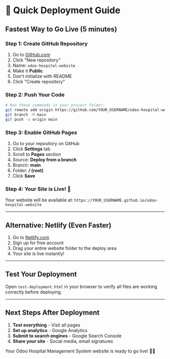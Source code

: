 # 🚀 Quick Deployment Guide

## Fastest Way to Go Live (5 minutes)

### Step 1: Create GitHub Repository
1. Go to [GitHub.com](https://github.com)
2. Click "New repository"
3. Name: `odoo-hospital-website`
4. Make it **Public**
5. Don't initialize with README
6. Click "Create repository"

### Step 2: Push Your Code
```bash
# Run these commands in your project folder:
git remote add origin https://github.com/YOUR_USERNAME/odoo-hospital-website.git
git branch -M main
git push -u origin main
```

### Step 3: Enable GitHub Pages
1. Go to your repository on GitHub
2. Click **Settings** tab
3. Scroll to **Pages** section
4. Source: **Deploy from a branch**
5. Branch: **main**
6. Folder: **/ (root)**
7. Click **Save**

### Step 4: Your Site is Live! 🎉
Your website will be available at:
`https://YOUR_USERNAME.github.io/odoo-hospital-website`

---

## Alternative: Netlify (Even Faster)

1. Go to [Netlify.com](https://netlify.com)
2. Sign up for free account
3. Drag your entire website folder to the deploy area
4. Your site is live instantly!

---

## Test Your Deployment

Open `test-deployment.html` in your browser to verify all files are working correctly before deploying.

---

## Next Steps After Deployment

1. **Test everything** - Visit all pages
2. **Set up analytics** - Google Analytics
3. **Submit to search engines** - Google Search Console
4. **Share your site** - Social media, email signatures

Your Odoo Hospital Management System website is ready to go live! 🏥✨ 